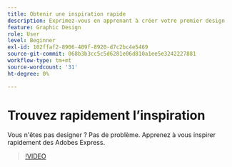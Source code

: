 ```yaml
---
title: Obtenir une inspiration rapide
description: Exprimez-vous en apprenant à créer votre premier design
feature: Graphic Design
role: User
level: Beginner
exl-id: 102ffaf2-8906-409f-8920-d7c2bc4e5469
source-git-commit: 068b3b3cc5c5d6281e06d810a1ee5e3242227881
workflow-type: tm+mt
source-wordcount: '31'
ht-degree: 0%

---
```


# Trouvez rapidement l’inspiration

Vous n&#39;êtes pas designer ? Pas de problème. Apprenez à vous inspirer rapidement des Adobes Express.

>[!VIDEO](https://video.tv.adobe.com/v/3420207?quality=12&learn=on&hidetitle=true)
